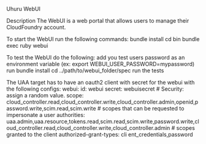 Uhuru WebUI

Description
The WebUI is a web portal that allows users to manage their CloudFoundry account.


To start the WebUI run the following commands:
 bundle install
 cd bin
 bundle exec ruby webui

To test the WebUI do the following:
  add you test users password as an environment variable (ex: export WEBUI_USER_PASSWORD=mypassword)
  run bundle install
  cd ../path/to/webui_folder/spec
  run the tests
    

The UAA target has to have an oauth2 client with secret for the webui
 with the following configs:
   webui:
     id: webui
     secret: webuisecret  # Security: assign a random value.
     scope: cloud_controller.read,cloud_controller.write,cloud_controller.admin,openid,password.write,scim.read,scim.write # scopes that can be requested to impersonate a user
     authorities: uaa.admin,uaa.resource,tokens.read,scim.read,scim.write,password.write,cloud_controller.read,cloud_controller.write,cloud_controller.admin # scopes granted to the client
     authorized-grant-types: cli    ent_credentials,password
